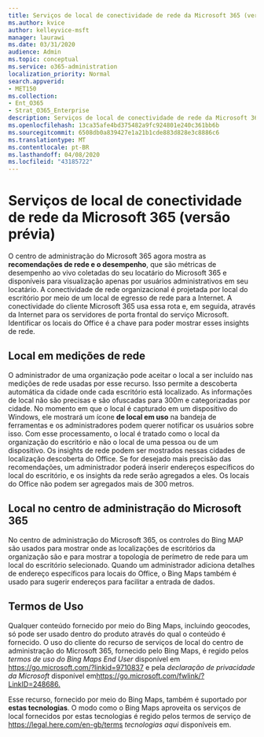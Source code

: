 ```yaml
---
title: Serviços de local de conectividade de rede da Microsoft 365 (versão prévia)
ms.author: kvice
author: kelleyvice-msft
manager: laurawi
ms.date: 03/31/2020
audience: Admin
ms.topic: conceptual
ms.service: o365-administration
localization_priority: Normal
search.appverid:
- MET150
ms.collection:
- Ent_O365
- Strat_O365_Enterprise
description: Serviços de local de conectividade de rede da Microsoft 365 (versão prévia)
ms.openlocfilehash: 13ca35afe4bd375482a9fc924801e240c361bb6b
ms.sourcegitcommit: 6508db0a839427e1a21b1cde883d828e3c8886c6
ms.translationtype: MT
ms.contentlocale: pt-BR
ms.lasthandoff: 04/08/2020
ms.locfileid: "43185722"
---
```

# <a name="microsoft-365-network-connectivity-location-services-preview"></a>Serviços de local de conectividade de rede da Microsoft 365 (versão prévia)

O centro de administração do Microsoft 365 agora mostra as **recomendações de rede e o desempenho**, que são métricas de desempenho ao vivo coletadas do seu locatário do Microsoft 365 e disponíveis para visualização apenas por usuários administrativos em seu locatário. A conectividade de rede organizacional é projetada por local do escritório por meio de um local de egresso de rede para a Internet. A conectividade do cliente Microsoft 365 usa essa rota e, em seguida, através da Internet para os servidores de porta frontal do serviço Microsoft. Identificar os locais do Office é a chave para poder mostrar esses insights de rede.

## <a name="location-in-network-measurements"></a>Local em medições de rede

O administrador de uma organização pode aceitar o local a ser incluído nas medições de rede usadas por esse recurso. Isso permite a descoberta automática da cidade onde cada escritório está localizado. As informações de local não são precisas e são ofuscadas para 300m e categorizadas por cidade. No momento em que o local é capturado em um dispositivo do Windows, ele mostrará um ícone **de local em uso** na bandeja de ferramentas e os administradores podem querer notificar os usuários sobre isso. Com esse processamento, o local é tratado como o local da organização do escritório e não o local de uma pessoa ou de um dispositivo. Os insights de rede podem ser mostrados nessas cidades de localização descoberta do Office. Se for desejado mais precisão das recomendações, um administrador poderá inserir endereços específicos do local do escritório, e os insights da rede serão agregados a eles. Os locais do Office não podem ser agregados mais de 300 metros.

## <a name="location-in-the-microsoft-365-admin-center"></a>Local no centro de administração do Microsoft 365

No centro de administração do Microsoft 365, os controles do Bing MAP são usados para mostrar onde as localizações de escritórios da organização são e para mostrar a topologia de perímetro de rede para um local do escritório selecionado. Quando um administrador adiciona detalhes de endereço específicos para locais do Office, o Bing Maps também é usado para sugerir endereços para facilitar a entrada de dados.

## <a name="terms-of-use"></a>Termos de Uso

Qualquer conteúdo fornecido por meio do Bing Maps, incluindo geocodes, só pode ser usado dentro do produto através do qual o conteúdo é fornecido. O uso do cliente do recurso de serviços de local do centro de administração do Microsoft 365, fornecido pelo Bing Maps, é regido pelos _termos de uso do Bing Maps End User_ disponível em <https://go.microsoft.com/?linkid=9710837> e pela _declaração de privacidade da Microsoft_ disponível em<https://go.microsoft.com/fwlink/?LinkID=248686.>

Esse recurso, fornecido por meio do Bing Maps, também é suportado por **estas tecnologias**. O modo como o Bing Maps aproveita os serviços de local fornecidos por estas tecnologias é regido pelos termos de serviço de <https://legal.here.com/en-gb/terms> _tecnologias aqui_ disponíveis em.
